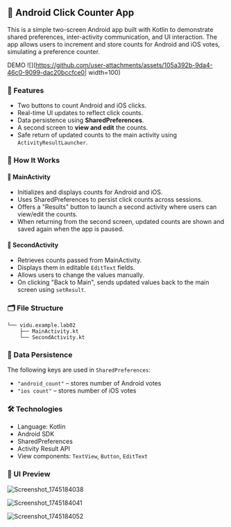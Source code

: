 ## 📱 Android Click Counter App

This is a simple two-screen Android app built with Kotlin to demonstrate shared preferences, inter-activity communication, and UI interaction. The app allows users to increment and store counts for Android and iOS votes, simulating a preference counter.

DEMO 
![](https://github.com/user-attachments/assets/105a392b-9da4-46c0-9099-dac20bccfce0| width=100)


### 🚀 Features

- Two buttons to count Android and iOS clicks.
- Real-time UI updates to reflect click counts.
- Data persistence using **SharedPreferences**.
- A second screen to **view and edit** the counts.
- Safe return of updated counts to the main activity using `ActivityResultLauncher`.

### 🧠 How It Works

#### 📍 MainActivity

- Initializes and displays counts for Android and iOS.
- Uses SharedPreferences to persist click counts across sessions.
- Offers a "Results" button to launch a second activity where users can view/edit the counts.
- When returning from the second screen, updated counts are shown and saved again when the app is paused.

#### 📍 SecondActivity

- Retrieves counts passed from MainActivity.
- Displays them in editable `EditText` fields.
- Allows users to change the values manually.
- On clicking "Back to Main", sends updated values back to the main screen using `setResult`.

### 🗂️ File Structure

```plaintext
└── vidu.example.lab02
    ├── MainActivity.kt
    └── SecondActivity.kt
```

### 💾 Data Persistence

The following keys are used in `SharedPreferences`:
- `"android_count"` – stores number of Android votes
- `"ios count"` – stores number of iOS votes

### 🛠️ Technologies

- Language: Kotlin
- Android SDK
- SharedPreferences
- Activity Result API
- View components: `TextView`, `Button`, `EditText`

### 📸 UI Preview 

![Screenshot_1745184038](https://github.com/user-attachments/assets/b2568e1a-11cd-4d7a-a9bc-dd9d196fa274)

![Screenshot_1745184041](https://github.com/user-attachments/assets/f17dc0cb-df68-4fb5-b4cb-4b4f3c954be4)

![Screenshot_1745184052](https://github.com/user-attachments/assets/74bf8913-689b-44ff-96c0-4493ce9d4bc7)




